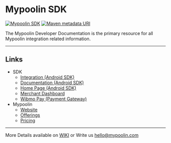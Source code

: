 <link rel="shortcut icon" type="image/png" href="https://dcv5wf39cuky3.cloudfront.net/favicons/favicon-32x32.png">

# Mypoolin SDK
[![Mypoolin SDK ](https://img.shields.io/badge/sdk-Mypoolin%20SDK-brightgreen.svg?style=flat-square)](https://github.com/mypoolin/mypoolin-sdk/wiki/Integration)
[![Maven metadata URI](https://img.shields.io/maven-metadata/v/http/central.maven.org/maven2/com/mypoolin/sdk/maven-metadata.xml.svg?style=flat-square)]()


The Mypoolin Developer Documentation is the primary resource for all Mypoolin integration related information.

----------

## Links
 + SDK
   - [Integration (Android SDK)](https://github.com/mypoolin/mypoolin-sdk/wiki/Integration)
   - [Documentation (Android SDK)](https://github.com/mypoolin/mypoolin-sdk/wiki)
   - [Home Page (Android SDK)](https://mypoolin.github.io/mypoolin-sdk/)
   - [Merchant Dashboard](https://merchants.mypoolin.com/)
   - [Wibmo Pay (Payment Gateway)](https://github.com/mypoolin/mypoolin-sdk/wiki/Mypoolin-Payment-Gateway)
 + Mypoolin
   - [Website](https://mypoolin.com)
   - [Offerings](https://mypoolin.com/api.html)
   - [Pricing](https://mypoolin.com/pricing)
 

***
More Details available on [WIKI](https://github.com/mypoolin/mypoolin-sdk/wiki) 
or 
Write us [hello@mypoolin.com](mailto:hello@mypoolin.com)
